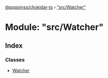 [@poppinss/chokidar-ts](../README.md) › ["src/Watcher"](_src_watcher_.md)

# Module: "src/Watcher"

## Index

### Classes

- [Watcher](../classes/_src_watcher_.watcher.md)
